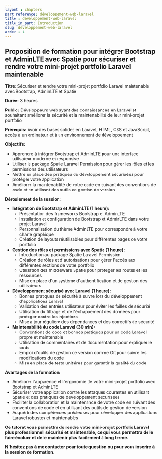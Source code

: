 ```yaml
---
layout : chapters
part_reference: développement-web-laravel
title : développement-web-laravel
title_in_part: Introduction
slug: développement-web-laravel
order : 1
---
```


## Proposition de formation pour intégrer Bootstrap et AdminLTE avec Spatie pour sécuriser et rendre votre mini-projet portfolio Laravel maintenable

**Titre:** Sécuriser et rendre votre mini-projet portfolio Laravel maintenable avec Bootstrap, AdminLTE et Spatie

**Durée:** 3 heures

**Public:** Développeurs web ayant des connaissances en Laravel et souhaitant améliorer la sécurité et la maintenabilité de leur mini-projet portfolio

**Prérequis:** Avoir des bases solides en Laravel, HTML, CSS et JavaScript, accès à un ordinateur et à un environnement de développement

**Objectifs:**

* Apprendre à intégrer Bootstrap et AdminLTE pour une interface utilisateur moderne et responsive
* Utiliser le package Spatie Laravel Permission pour gérer les rôles et les permissions des utilisateurs
* Mettre en place des pratiques de développement sécurisées pour protéger votre application
* Améliorer la maintenabilité de votre code en suivant des conventions de code et en utilisant des outils de gestion de version

**Déroulement de la session:**

* **Intégration de Bootstrap et AdminLTE (1 heure):**
    * Présentation des frameworks Bootstrap et AdminLTE
    * Installation et configuration de Bootstrap et AdminLTE dans votre projet Laravel
    * Personnalisation du thème AdminLTE pour correspondre à votre charte graphique
    * Création de layouts réutilisables pour différentes pages de votre portfolio
* **Gestion des rôles et permissions avec Spatie (1 heure):**
    * Introduction au package Spatie Laravel Permission
    * Création de rôles et d'autorisations pour gérer l'accès aux différentes sections de votre portfolio
    * Utilisation des middleware Spatie pour protéger les routes et les ressources
    * Mise en place d'un système d'authentification et de gestion des utilisateurs
* **Développement sécurisé avec Laravel (1 heure):**
    * Bonnes pratiques de sécurité à suivre lors du développement d'applications Laravel
    * Validation des entrées utilisateur pour éviter les failles de sécurité
    * Utilisation du filtrage et de l'échappement des données pour protéger contre les injections
    * Mise à jour régulière des dépendances et des correctifs de sécurité
* **Maintenabilité du code Laravel (30 min):**
    * Conventions de code et bonnes pratiques pour un code Laravel propre et maintenable
    * Utilisation de commentaires et de documentation pour expliquer le code
    * Emploi d'outils de gestion de version comme Git pour suivre les modifications du code
    * Mise en place de tests unitaires pour garantir la qualité du code

**Avantages de la formation:**

* Améliorer l'apparence et l'ergonomie de votre mini-projet portfolio avec Bootstrap et AdminLTE
* Sécuriser votre application contre les attaques courantes en utilisant Spatie et des pratiques de développement sécurisées
* Faciliter la collaboration et la maintenance de votre code en suivant des conventions de code et en utilisant des outils de gestion de version
* Acquérir des compétences précieuses pour développer des applications Laravel robustes et maintenables

**Ce tutorat vous permettra de rendre votre mini-projet portfolio Laravel plus professionnel, sécurisé et maintenable, ce qui vous permettra de le faire évoluer et de le maintenir plus facilement à long terme.**

**N'hésitez pas à me contacter pour toute question ou pour vous inscrire à la session de formation.**
